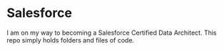 # Salesforce

I am on my way to becoming a Salesforce Certified Data Architect.  This repo simply holds folders and files of code.
